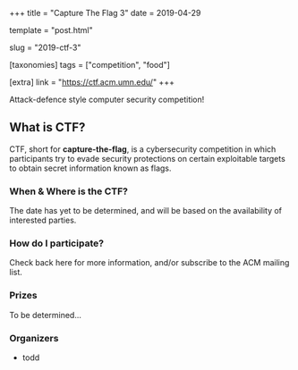 +++
title = "Capture The Flag 3"
date = 2019-04-29

template = "post.html"

slug = "2019-ctf-3"

[taxonomies]
tags = ["competition", "food"]

[extra]
link = "https://ctf.acm.umn.edu/"
+++

Attack-defence style computer security competition!

<!-- more -->

What is CTF?
------------

CTF, short for **capture-the-flag**, is a cybersecurity competition in which participants try to evade security protections on certain exploitable targets to obtain secret information known as flags.

### When & Where is the CTF?

The date has yet to be determined, and will be based on the availability of interested parties.

### How do I participate?

Check back here for more information, and/or subscribe to the ACM mailing list.

### Prizes

To be determined...

### Organizers

-	todd
